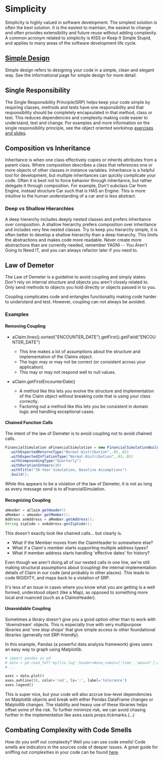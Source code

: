 # Simplicity

Simplicity is highly valued in software development. The simplest solution is often the best solution. It is the easiest to maintain, the easiest to change and often provides extensibility and future reuse without adding complexity. A common acronym related to simplicity is KISS or Keep It Simple Stupid, and applies to many areas of the software development life cycle.

## [Simple Design](/practices/simpleDesign/readme.md)

Simple design refers to designing your code in a simple, clean and elegant way. See the informational page for simple design for more detail.

## Single Responsibility

The Single Responsibility Principle(SRP) helps keep your code simple by requiring classes, methods and tests have one responsibility and that responsibility should be completely encapsulated in that method, class or test. This reduces dependencies and complexity making code easier to understand, test and change. For examples and more information on the single responsibility principle, see the object oriented workshop [exercises and slides](/oo-workshop/mobprogrammingexercises/src/main/java/com/example/srp).

## Composition vs Inheritance

Inheritance is when one class effectively copies or inherits attributes from a parent class. Where composition describes a class that references one or more objects of other classes in instance variables. Inheritance is a helpful tool for development, but multiple inheritances can quickly complicate your code. Often it is best not to force behavior through inheritance, but rather delegate it through composition. For example, Don't subclass Car from Engine, instead structure Car such that is HAS an Engine. This is more intuitive to the human understanding of a car and is less abstract.

### Deep vs Shallow Hierarchies

A deep hierarchy includes deeply nested classes and prefers inheritance over composition. A shallow hierarchy prefers composition over inheritance and includes very few nested classes. Try to keep you hierarchy simple, it is often better to develop a shallow hierarchy than a deep hierarchy. This limits the abstractions and makes code more readable. Never create more abstractions than are currently needed, remember YAGNI -- You Aren't Going to Need IT, and you can always refactor later if you need to.

## Law of Demeter

The Law of Demeter is a guideline to avoid coupling and simply states:
Don't rely on internal structure and objects you aren't closely related to. Only send methods to objects you hold directly or objects passed in to you.

Coupling complicates code and entangles functionality making code harder to understand and test. However, coupling can not always be avoided.

### Examples

#### Removing Coupling

- aClaim.lines().sorted("ENCOUNTER_DATE").getFirst().getField("ENCOUNTER_DATE")​
  - This line makes a lot of assumptions about the structure and implementation of the Claims object. ​
  - The logic may or may not be correct (or consistent across your application). ​
  - This may or may not respond well to null values.​

- aClaim.getFirstEncounterDate()​
  - A method like this lets you evolve the structure and implementation of the Claim object without breaking code that is using your class correctly.​
  - Factoring out a method like this lets you be consistent in domain logic and handling exceptional cases.

#### Chained Function Calls

The intent of the law of Demeter is to avoid coupling not to avoid chained calls.

```java
FinancialSimulation aFinancialSimulation = new FinancialSimulationBuilder()​
  .withExpectedReturnsType("Normal-Distribution",.05,.02)​
  .withExpectedInflationType("Normal-Distribution",.03,.01)​
  .withCompoundingType("Quarterly")​
  .withDurationInYears(30)​
  .withTitle("30-Year Simulation, Baseline Assumptions")​
  .build();
```

While this appears to be a violation of the law of Demeter, it is not as long as every message send is to aFinancialSimulation.

#### Recognizing Coupling

```java
aHeader = aClaim.getHeader()​
aMember = aHeader.getMember();​
Address anAddress = aMember.getAddress();​
String zipCode = anAddress.getZipCode();​
```

This doesn't exactly look like chained calls... but clearly is. ​

- What if the Member moves from the ClaimHeader to somewhere else?​
- What if a Claim's member starts supporting multiple address types?​
- What if member address starts handling 'effective dates' for history?​    ​

Even though we aren't doing all of our nested calls in one line, we're still making structural assumptions about (coupling) the internal implementation details of Claim in our code (and probably in other places). This leads to code RIGIDITY, and maps back to a violation of SRP.​

It's less of an issue in cases where you know what you are getting is a well formed, understood object (like a Map), as opposed to something more local and nuanced (such as a ClaimsHeader).

#### Unavoidable Coupling

Sometimes a library doesn't give you a good option other than to work with 'downstream' objects. This is especially true with very multipurpose libraries and 'one stop shops' that give simple access to other foundational libraries (generally not SRP-friendly).​

In this example, Pandas (a powerful data analysis framework) gives users an easy way to graph using Matplotlib.​

```python
# import pandas as pd
# data = pd.read_fwf('myfile.log',header=None,names=['time','amount'],widths=[27,6])
# ...

axes = data.plot()
axes.axhline(30, color='red', ls=':', label='tolerance')
axes.legend()
```

This is super nice, but your code will also accrue low-level dependencies on Matplotlib objects and break with either Pandas DataFrame changes or Matplotlib changes.​
The stability and heavy use of these libraries helps offset some of the risk. To further minimize risk, we can avoid chasing further in the implementation like axes.xaxis.props.tickmarks.(…)

## Combating Complexity with Code Smells

How do you sniff out complexity? Well you can use code smells!
Code smells are indicators in the sources code of deeper issues. A great guide for sniffing out complexities in your code can be found [here](https://refactoring.guru/refactoring/smells).
